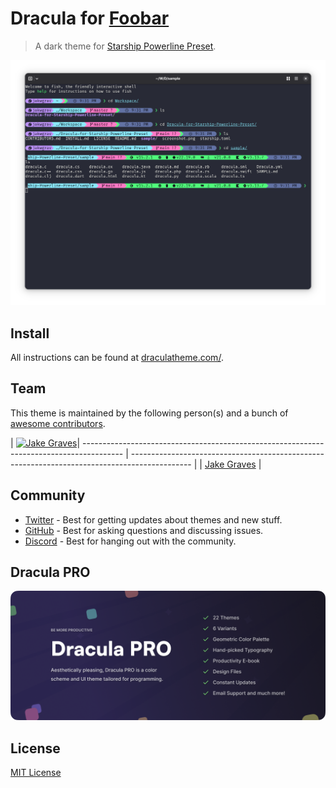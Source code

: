 # Dracula for [Foobar](https://foobar.com)

> A dark theme for [Starship Powerline Preset](https://starship.rs/presets/).

![Screenshot](./screenshot.png)

## Install

All instructions can be found at [draculatheme.com/](https://draculatheme.com/foobar).

## Team

This theme is maintained by the following person(s) and a bunch of [awesome contributors](https://github.com/gillberg1111/Dracula-for-Starship-Powerline-Preset/graphs/contributors).

| [![Jake Graves](https://github.com/gillberg1111.png?size=100)](https://github.com/gillberg1111)| ---------------------------------------------------------------------------------------- | --------------------------------------------------------------------------------------------- |
| [Jake Graves](https://github.com/gillberg1111)                                               |

## Community

- [Twitter](https://twitter.com/draculatheme) - Best for getting updates about themes and new stuff.
- [GitHub](https://github.com/dracula/dracula-theme/discussions) - Best for asking questions and discussing issues.
- [Discord](https://draculatheme.com/discord-invite) - Best for hanging out with the community.

## Dracula PRO

[![Dracula PRO](./.github/dracula-pro.png)](https://draculatheme.com/pro)

## License

[MIT License](./LICENSE)
